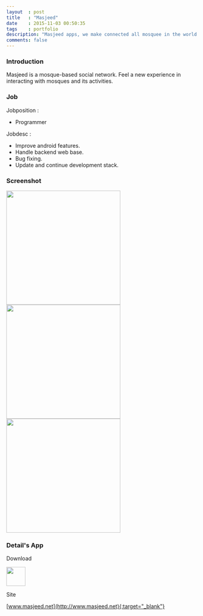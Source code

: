 ```yaml
---
layout	: post
title	: "Masjeed"
date   	: 2015-11-03 00:50:35
tags	: portfolio
description: "Masjeed apps, we make connected all mosquee in the world."
comments: false
---
```


### Introduction

Masjeed is a mosque-based social network. Feel a new experience in interacting with mosques and its activities.


### Job

Jobposition : 

- Programmer

Jobdesc :

- Improve android features.
- Handle backend web base.
- Bug fixing.
- Update and continue development stack.



### Screenshot

<img src="https://lh3.googleusercontent.com/gQUqRsHNnzGE5AeR5kcI5qQAvtnXCl64Mpoy81pT_BOhWp62Ye03x5Pchc7a1LDLfnUk=h900-rw" style="width:2OOpx; height:300px"> <img src="https://lh3.googleusercontent.com/mU-yEzLj6nIOpVP0WTDtEbzfDaPAzro2LvoQJpDloWgk_bmybUTpuLqz_iGhkcggBQ=h900-rw" style="width:2OOpx; height:300px"> <img src="https://lh3.googleusercontent.com/MF7Nicqy-do5Y883DOwn-SuQgWlVNs9i8QAlTgg0jlHRtta6xSpGlXbLiRacyIx6HbE=h900-rw" style="width:2OOpx; height:300px"> 



### Detail's App

Download

<a href="https://play.google.com/store/apps/details?id=com.bi.masjeed" target="_blank"><img src="https://www.gstatic.com/android/market_images/web/play_one_bar_logo_2x.png" style="width:1OOpx; height:50px"></a>

Site

[www.masjeed.net](http://www.masjeed.net){:target="_blank"}